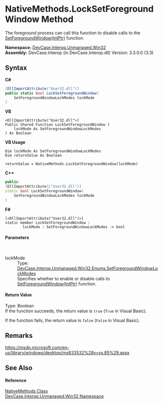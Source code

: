 # NativeMethods.LockSetForegroundWindow Method 
 

The foreground process can call this function to disable calls to the <a href="M_DevCase_Interop_Unmanaged_Win32_NativeMethods_SetForegroundWindow">SetForegroundWindow(IntPtr)</a> function.

**Namespace:**&nbsp;<a href="N_DevCase_Interop_Unmanaged_Win32">DevCase.Interop.Unmanaged.Win32</a><br />**Assembly:**&nbsp;DevCase.Interop (in DevCase.Interop.dll) Version: 3.3.0.0 (3.3)

## Syntax

**C#**<br />
``` C#
[DllImportAttribute("User32.dll")]
public static bool LockSetForegroundWindow(
	SetForegroundWindowLockModes lockMode
)
```

**VB**<br />
``` VB
<DllImportAttribute("User32.dll">]
Public Shared Function LockSetForegroundWindow ( 
	lockMode As SetForegroundWindowLockModes
) As Boolean
```

**VB Usage**<br />
``` VB Usage
Dim lockMode As SetForegroundWindowLockModes
Dim returnValue As Boolean

returnValue = NativeMethods.LockSetForegroundWindow(lockMode)
```

**C++**<br />
``` C++
public:
[DllImportAttribute(L"User32.dll")]
static bool LockSetForegroundWindow(
	SetForegroundWindowLockModes lockMode
)
```

**F#**<br />
``` F#
[<DllImportAttribute("User32.dll")>]
static member LockSetForegroundWindow : 
        lockMode : SetForegroundWindowLockModes -> bool 

```


#### Parameters
&nbsp;<dl><dt>lockMode</dt><dd>Type: <a href="T_DevCase_Interop_Unmanaged_Win32_Enums_SetForegroundWindowLockModes">DevCase.Interop.Unmanaged.Win32.Enums.SetForegroundWindowLockModes</a><br />Specifies whether to enable or disable calls to <a href="M_DevCase_Interop_Unmanaged_Win32_NativeMethods_SetForegroundWindow">SetForegroundWindow(IntPtr)</a> function.</dd></dl>

#### Return Value
Type: Boolean<br />If the function succeeds, the return value is `true` (`True` in Visual Basic). 

 If the function fails, the return value is `false` (`False` in Visual Basic).

## Remarks
<a href="https://msdn.microsoft.com/en-us/library/windows/desktop/ms633532%28v=vs.85%29.aspx" target="_blank">https://msdn.microsoft.com/en-us/library/windows/desktop/ms633532%28v=vs.85%29.aspx</a>

## See Also


#### Reference
<a href="T_DevCase_Interop_Unmanaged_Win32_NativeMethods">NativeMethods Class</a><br /><a href="N_DevCase_Interop_Unmanaged_Win32">DevCase.Interop.Unmanaged.Win32 Namespace</a><br />